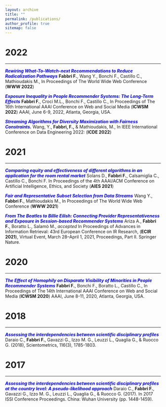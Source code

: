 ```yaml
---
layout: archive
title: ""
permalink: /publications/
author_profile: true
sitemap: false
---
```



2022
===
***

**<span style="color:blue">*Rewiring What-To-Watch-next Recommendations to Reduce Radicalization Pathways*</span>** **Fabbri F.**, Wang Y., Bonchi F., Castillo C., Mathioudakis M., In Proceedings of The World Wide Web Conference (**WWW 2022**)

**<span style="color:blue">*Exposure Inequality in People Recommender Systems: The Long-Term Effects*</span>** **Fabbri F.**, Croci M.L., Bonchi F., Castillo C., In Proceedings of The 16th International AAAI Conference on Web and Social Media (**ICWSM 2022**) AAAI, June 6-9, 2022, Atlanta, Georgia, USA. <a href="https://arxiv.org/pdf/2112.08237.pdf"><i class="fas fa-file-pdf"></i></a>



**<span style="color:blue">*Streaming Algorithms for Diversity Maximization with Fairness Constraints.*</span>** Wang, Y., **Fabbri, F.,** & Mathioudakis, M., In IEEE International Conference on Data Engineering 2022: (**ICDE 2022**) <a href="https://arxiv.org/pdf/2010.04412.pdf"><i class="fas fa-file-pdf"></i></a>


2021
===
***

**<span style="color:blue">*Comparing equity and effectiveness of different algorithms in an application for the room rental market*</span>** Solans D., **Fabbri F.**, Calsamiglia C., Castillo C., Bonchi F. In Proceedings of the 4th AAAI/ACM Conference on Artificial Intelligence, Ethics, and Society (**AIES 2021**) <a href="https://frafabbri.github.io/files/AIES2021.pdf"><i class="fas fa-file-pdf"></i></a>


**<span style="color:blue">*Fair and Representative Subset Selection from Data Streams*</span>** Wang Y., **Fabbri F.**, Mathioudakis M., In Proceedings of The World Wide Web Conference (**WWW 2021**) <a href="https://arxiv.org/pdf/2010.04412.pdf"><i class="fas fa-file-pdf"></i></a>

**<span style="color:blue">*From The Beatles to Billie Eilish: Connecting Provider Representativeness and Exposure in Session-based Recommender Systems*</span>**  Ariza A., **Fabbri F.**, Boratto L., Salamò M., *accepted* In Proceedings of Advances in Information Retrieval: 43rd European Conference on IR Research, (**ECIR 2021**), Virtual Event, March 28–April 1, 2021, Proceedings, Part II. Springer Nature. <a href="https://frafabbri.github.io/files/ecir2021.pdf"><i class="fas fa-file-pdf"></i></a>


2020
===
***

**<span style="color:blue">*The Effect of Homophily on Disparate Visibility of Minorities in People Recommender Systems*</span>** **Fabbri F.**, Bonchi F., Boratto L., Castillo C., In Proceedings of The 14th International AAAI Conference on Web and Social Media (**ICWSM 2020**) AAAI, June 8-11, 2020, Atlanta, Georgia, USA. <a href="https://frafabbri.github.io/files/icwsm20FabbriF.pdf"><i class="fas fa-file-pdf"></i></a>

2018
===
***
**<span style="color:blue">*Assessing the interdependencies between scientific disciplinary profiles*</span>**  Daraio C., **Fabbri F.**, Gavazzi G., Izzo M. G., Leuzzi L., Quaglia G., & Ruocco G. (2018), Scientometrics, 116(3), 1785-1803.

2017
===
***
**<span style="color:blue">*Assessing the interdependencies between scientific disciplinary profiles at the country level: A pseudo-likelihood approach*</span>** Daraio C., **Fabbri F.**, Gavazzi G., Izzo M. G., Leuzzi L., Quaglia G., & Ruocco G. (2017). In 2017 ISSI Conference Proceedings. China: Wuhan University (pp. 1448-1459).
